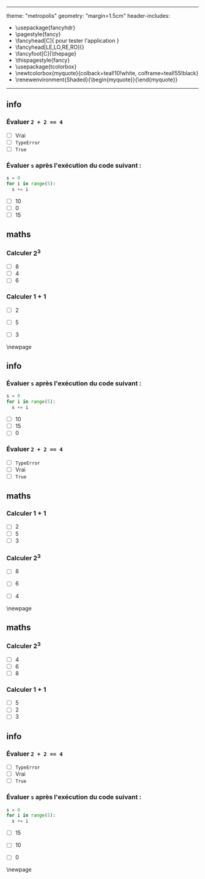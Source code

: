 
---
theme: "metropolis"
geometry: "margin=1.5cm"
header-includes:
- \usepackage{fancyhdr} 
- \pagestyle{fancy} 
- \fancyhead[C]{ pour tester l'application }
- \fancyhead[LE,LO,RE,RO]{} 
- \fancyfoot[C]{\thepage} 
- \thispagestyle{fancy} 
- \usepackage{tcolorbox} 
- \newtcolorbox{myquote}{colback=teal!10!white, colframe=teal!55!black}
- \renewenvironment{Shaded}{\begin{myquote}}{\end{myquote}}

---

## info

### Évaluer `2 + 2 == 4`



- [ ] Vrai
- [ ] `TypeError`
- [ ] `True`

### Évaluer `s` après l'exécution du code suivant :


```python
s = 0
for i in range(5):
  s += i
```


- [ ] 10
- [ ] 0
- [ ] 15

## maths

### Calculer $2^3$



- [ ] 8
- [ ] 4
- [ ] 6

### Calculer $1 +1$



- [ ] 2
- [ ] 5
- [ ] 3



\newpage

## info

### Évaluer `s` après l'exécution du code suivant :


```python
s = 0
for i in range(5):
  s += i
```


- [ ] 10
- [ ] 15
- [ ] 0

### Évaluer `2 + 2 == 4`



- [ ] `TypeError`
- [ ] Vrai
- [ ] `True`

## maths

### Calculer $1 +1$



- [ ] 2
- [ ] 5
- [ ] 3

### Calculer $2^3$



- [ ] 8
- [ ] 6
- [ ] 4



\newpage

## maths

### Calculer $2^3$



- [ ] 4
- [ ] 6
- [ ] 8

### Calculer $1 +1$



- [ ] 5
- [ ] 2
- [ ] 3

## info

### Évaluer `2 + 2 == 4`



- [ ] `TypeError`
- [ ] Vrai
- [ ] `True`

### Évaluer `s` après l'exécution du code suivant :


```python
s = 0
for i in range(5):
  s += i
```


- [ ] 15
- [ ] 10
- [ ] 0



\newpage

